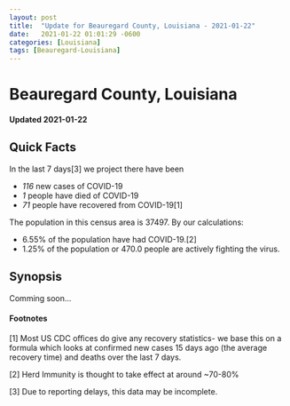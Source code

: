 ```yaml
---
layout: post
title:  "Update for Beauregard County, Louisiana - 2021-01-22"
date:   2021-01-22 01:01:29 -0600
categories: [Louisiana]
tags: [Beauregard-Louisiana]
---
```


# Beauregard County, Louisiana
#### Updated 2021-01-22

## Quick Facts

In the last 7 days[3] we project there have been
- *116* new cases of COVID-19
- *1* people have died of COVID-19
- *71* people have recovered from COVID-19[1]

The population in this census area is 37497. By our calculations:
- 6.55% of the population have had COVID-19.[2]
- 1.25% of the population or 470.0 people are actively fighting the virus.

## Synopsis

Comming soon...


#### Footnotes

[1] Most US CDC offices do give any recovery statistics- we base this on a formula which looks at confirmed new cases
15 days ago (the average recovery time) and deaths over the last 7 days.

[2] Herd Immunity is thought to take effect at around ~70-80%

[3] Due to reporting delays, this data may be incomplete.
 
    